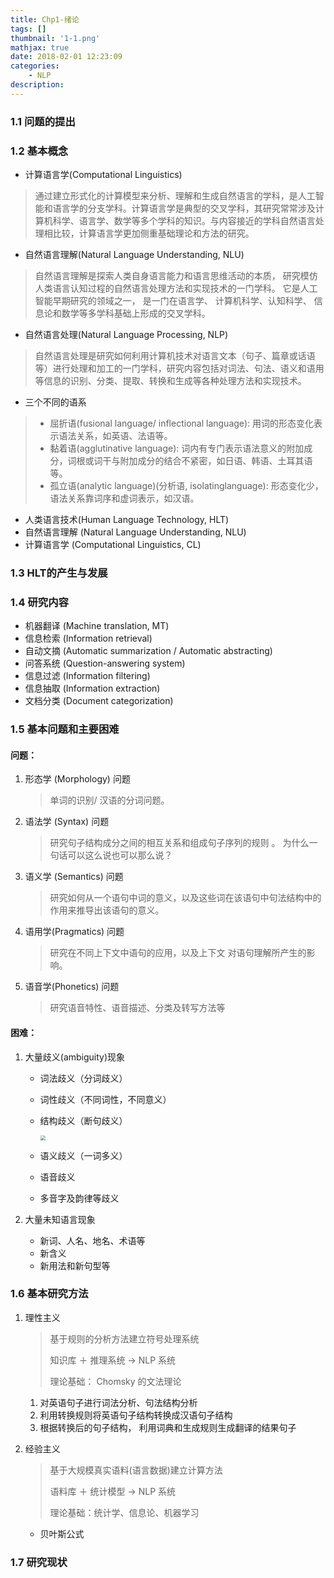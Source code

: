 ```yaml
---
title: Chp1-绪论
tags: []
thumbnail: '1-1.png'
mathjax: true
date: 2018-02-01 12:23:09
categories:
	- NLP
description:
---
```


### 1.1 问题的提出

### 1.2 基本概念

- 计算语言学(Computational Linguistics) 

> 通过建立形式化的计算模型来分析、理解和生成自然语言的学科，是人工智能和语言学的分支学科。计算语言学是典型的交叉学科，其研究常常涉及计算机科学、语言学、数学等多个学科的知识。与内容接近的学科自然语言处理相比较，计算语言学更加侧重基础理论和方法的研究。 

- 自然语言理解(Natural Language Understanding, NLU) 

> 自然语言理解是探索人类自身语言能力和语言思维活动的本质， 研究模仿人类语言认知过程的自然语言处理方法和实现技术的一门学科。 它是人工智能早期研究的领域之一， 是一门在语言学、 计算机科学、认知科学、 信息论和数学等多学科基础上形成的交叉学科。 

- 自然语言处理(Natural Language Processing, NLP) 

> 自然语言处理是研究如何利用计算机技术对语言文本（句子、篇章或话语等）进行处理和加工的一门学科，研究内容包括对词法、句法、语义和语用等信息的识别、分类、提取、转换和生成等各种处理方法和实现技术。 

- 三个不同的语系

> - 屈折语(fusional language/ inflectional language): 用词的形态变化表示语法关系，如英语、法语等。
> - 黏着语(agglutinative language): 词内有专门表示语法意义的附加成分，词根或词干与附加成分的结合不紧密，如日语、韩语、土耳其语等。
> - 孤立语(analytic language)(分析语, isolatinglanguage): 形态变化少，语法关系靠词序和虚词表示，如汉语。 

- 人类语言技术(Human Language Technology, HLT)
- 自然语言理解 (Natural Language Understanding, NLU) 
- 计算语言学 (Computational Linguistics, CL) 

### 1.3 HLT的产生与发展

### 1.4 研究内容

- 机器翻译 (Machine translation, MT) 
- 信息检索 (Information retrieval) 
- 自动文摘 (Automatic summarization / Automatic abstracting) 
- 问答系统 (Question-answering system)
- 信息过滤 (Information filtering)
- 信息抽取 (Information extraction)
- 文档分类 (Document categorization)

### 1.5 基本问题和主要困难

#### 问题：

1. 形态学 (Morphology) 问题

   > 单词的识别/ 汉语的分词问题。 


2. 语法学 (Syntax) 问题 

   > 研究句子结构成分之间的相互关系和组成句子序列的规则 。
   > 为什么一句话可以这么说也可以那么说？ 

3. 语义学 (Semantics) 问题 

   > 研究如何从一个语句中词的意义，以及这些词在该语句中句法结构中的作用来推导出该语句的意义。 

4. 语用学(Pragmatics) 问题 

   > 研究在不同上下文中语句的应用，以及上下文
   > 对语句理解所产生的影响。 

5. 语音学(Phonetics) 问题 

   > 研究语音特性、语音描述、分类及转写方法等 

#### 困难：

1. 大量歧义(ambiguity)现象 

   - 词法歧义（分词歧义）

   - 词性歧义（不同词性，不同意义）

   - 结构歧义（断句歧义）

     <img src="https://cdn.jsdelivr.net/gh/xmzzyo/Blog@master/source/_posts/NLP-Chp1-绪论/20190114112451.png" style="zoom:50%;" />

   - 语义歧义（一词多义）

   - 语音歧义 

   - 多音字及韵律等歧义 

2. 大量未知语言现象 

   - 新词、人名、地名、术语等 
   - 新含义 
   - 新用法和新句型等 

### 1.6 基本研究方法

1. 理性主义 

   > 基于规则的分析方法建立符号处理系统 
   >
   > 知识库 ＋ 推理系统 -> NLP 系统 
   >
   > 理论基础： Chomsky 的文法理论 

   1. 对英语句子进行词法分析、句法结构分析
   2. 利用转换规则将英语句子结构转换成汉语句子结构
   3. 根据转换后的句子结构， 利用词典和生成规则生成翻译的结果句子

2. 经验主义 

   > 基于大规模真实语料(语言数据)建立计算方法 
   >
   > 语料库 ＋ 统计模型 -> NLP 系统 
   >
   > 理论基础：统计学、信息论、机器学习 

   - 贝叶斯公式

### 1.7 研究现状

